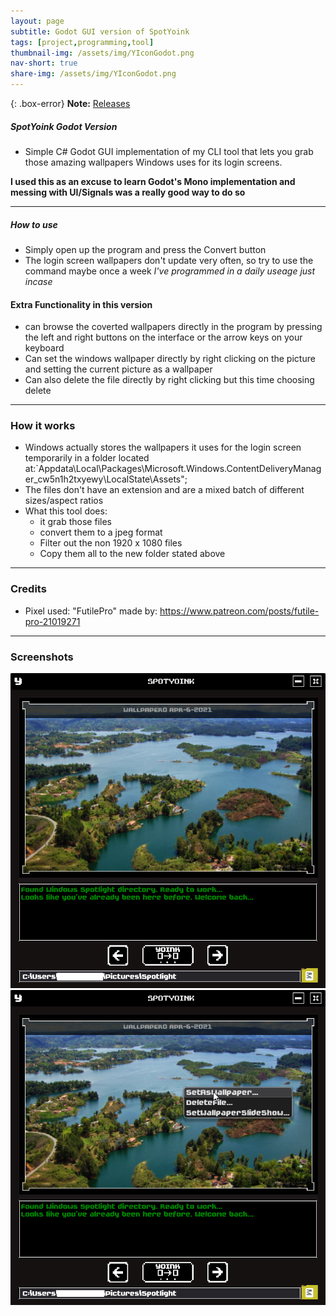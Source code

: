 ```yaml
---
layout: page
subtitle: Godot GUI version of SpotYoink
tags: [project,programming,tool]
thumbnail-img: /assets/img/YIconGodot.png
nav-short: true
share-img: /assets/img/YIconGodot.png
---
```

{: .box-error}
**Note:** [Releases](https://github.com/Hoodstrats/SpotYoinkGD/releases)

##### SpotYoink Godot Version
- Simple C# Godot GUI implementation of my CLI tool that lets you grab those amazing wallpapers Windows uses for its login screens.

**I used this as an excuse to learn Godot's Mono implementation and messing with UI/Signals was a really good way to do so**

---

##### How to use
- Simply open up the program and press the Convert button
- The login screen wallpapers don't update very often, so try to use the command maybe once a week *I've programmed in a daily useage just incase*

#### Extra Functionality in this version
- can browse the coverted wallpapers directly in the program by pressing the left and right buttons on the interface or the arrow keys on your keyboard
- Can set the windows wallpaper directly by right clicking on the picture and setting the current picture as a wallpaper
- Can also delete the file directly by right clicking but this time choosing delete

---

### How it works
- Windows actually stores the wallpapers it uses for the login screen temporarily in a folder located at:`Appdata\Local\Packages\Microsoft.Windows.ContentDeliveryManager_cw5n1h2txyewy\LocalState\Assets";
- The files don't have an extension and are a mixed batch of different sizes/aspect ratios
- What this tool does:
	-  it grab those files
	-  convert them to a jpeg format
	-  Filter out the non 1920 x 1080 files
	-  Copy them all to the new folder stated above

---

### Credits
- Pixel used: "FutilePro" made by: https://www.patreon.com/posts/futile-pro-21019271

---

### Screenshots
![Idle](/assets/img/spotyoinkgd/regular.png)
![Rigtclicked](/assets/img/spotyoinkgd/rightclicked.png)